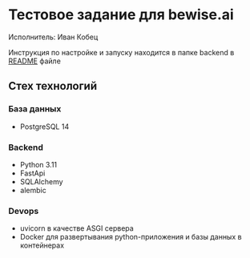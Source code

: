 # Тестовое задание для bewise.ai

Исполнитель: Иван Кобец

Инструкция по настройке и запуску находится в папке backend в [README](https://github.com/vanvanich9/test_task_bewise_ai/blob/dev/backend/README.md) файле

## Стех технологий

### База данных

- PostgreSQL 14

### Backend

- Python 3.11
- FastApi
- SQLAlchemy
- alembic

### Devops

- uvicorn в качестве ASGI сервера
- Docker для развертывания python-приложения и базы данных в контейнерах